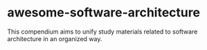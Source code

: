 # awesome-software-architecture
This compendium aims to unify study materials related to software architecture in an organized way.

